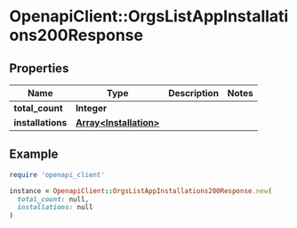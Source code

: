 # OpenapiClient::OrgsListAppInstallations200Response

## Properties

| Name | Type | Description | Notes |
| ---- | ---- | ----------- | ----- |
| **total_count** | **Integer** |  |  |
| **installations** | [**Array&lt;Installation&gt;**](Installation.md) |  |  |

## Example

```ruby
require 'openapi_client'

instance = OpenapiClient::OrgsListAppInstallations200Response.new(
  total_count: null,
  installations: null
)
```

